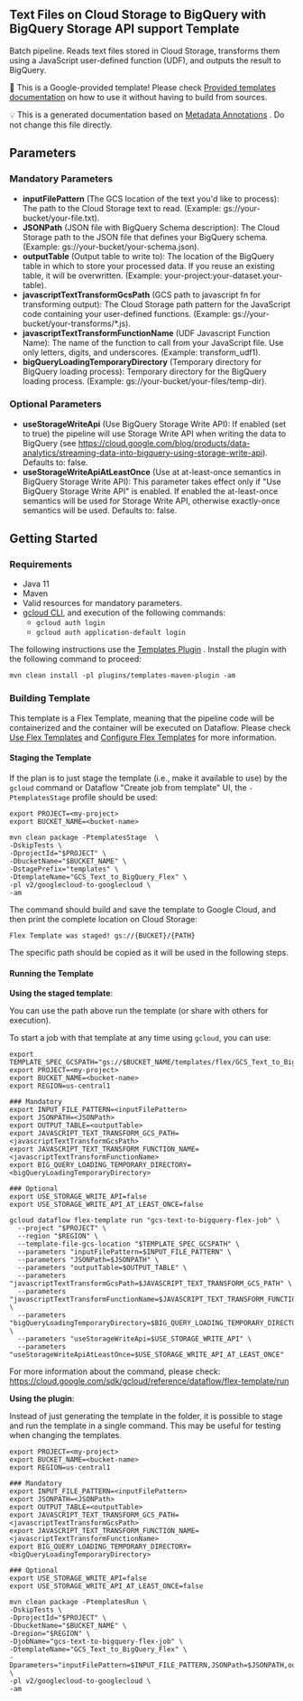 Text Files on Cloud Storage to BigQuery with BigQuery Storage API support Template
---
Batch pipeline. Reads text files stored in Cloud Storage, transforms them using a JavaScript user-defined function (UDF), and outputs the result to BigQuery.

:memo: This is a Google-provided template! Please
check [Provided templates documentation](https://cloud.google.com/dataflow/docs/guides/templates/provided-templates)
on how to use it without having to build from sources.

:bulb: This is a generated documentation based
on [Metadata Annotations](https://github.com/GoogleCloudPlatform/DataflowTemplates#metadata-annotations)
. Do not change this file directly.

## Parameters

### Mandatory Parameters

* **inputFilePattern** (The GCS location of the text you'd like to process): The path to the Cloud Storage text to read. (Example: gs://your-bucket/your-file.txt).
* **JSONPath** (JSON file with BigQuery Schema description): The Cloud Storage path to the JSON file that defines your BigQuery schema. (Example: gs://your-bucket/your-schema.json).
* **outputTable** (Output table to write to): The location of the BigQuery table in which to store your processed data. If you reuse an existing table, it will be overwritten. (Example: your-project:your-dataset.your-table).
* **javascriptTextTransformGcsPath** (GCS path to javascript fn for transforming output): The Cloud Storage path pattern for the JavaScript code containing your user-defined functions. (Example: gs://your-bucket/your-transforms/*.js).
* **javascriptTextTransformFunctionName** (UDF Javascript Function Name): The name of the function to call from your JavaScript file. Use only letters, digits, and underscores. (Example: transform_udf1).
* **bigQueryLoadingTemporaryDirectory** (Temporary directory for BigQuery loading process): Temporary directory for the BigQuery loading process. (Example: gs://your-bucket/your-files/temp-dir).

### Optional Parameters

* **useStorageWriteApi** (Use BigQuery Storage Write API): If enabled (set to true) the pipeline will use Storage Write API when writing the data to BigQuery (see https://cloud.google.com/blog/products/data-analytics/streaming-data-into-bigquery-using-storage-write-api). Defaults to: false.
* **useStorageWriteApiAtLeastOnce** (Use at at-least-once semantics in BigQuery Storage Write API): This parameter takes effect only if "Use BigQuery Storage Write API" is enabled. If enabled the at-least-once semantics will be used for Storage Write API, otherwise exactly-once semantics will be used. Defaults to: false.

## Getting Started

### Requirements

* Java 11
* Maven
* Valid resources for mandatory parameters.
* [gcloud CLI](https://cloud.google.com/sdk/gcloud), and execution of the
  following commands:
    * `gcloud auth login`
    * `gcloud auth application-default login`

The following instructions use the
[Templates Plugin](https://github.com/GoogleCloudPlatform/DataflowTemplates#templates-plugin)
. Install the plugin with the following command to proceed:

```shell
mvn clean install -pl plugins/templates-maven-plugin -am
```

### Building Template

This template is a Flex Template, meaning that the pipeline code will be
containerized and the container will be executed on Dataflow. Please
check [Use Flex Templates](https://cloud.google.com/dataflow/docs/guides/templates/using-flex-templates)
and [Configure Flex Templates](https://cloud.google.com/dataflow/docs/guides/templates/configuring-flex-templates)
for more information.

#### Staging the Template

If the plan is to just stage the template (i.e., make it available to use) by
the `gcloud` command or Dataflow "Create job from template" UI,
the `-PtemplatesStage` profile should be used:

```shell
export PROJECT=<my-project>
export BUCKET_NAME=<bucket-name>

mvn clean package -PtemplatesStage  \
-DskipTests \
-DprojectId="$PROJECT" \
-DbucketName="$BUCKET_NAME" \
-DstagePrefix="templates" \
-DtemplateName="GCS_Text_to_BigQuery_Flex" \
-pl v2/googlecloud-to-googlecloud \
-am
```

The command should build and save the template to Google Cloud, and then print
the complete location on Cloud Storage:

```
Flex Template was staged! gs://{BUCKET}/{PATH}
```

The specific path should be copied as it will be used in the following steps.

#### Running the Template

**Using the staged template**:

You can use the path above run the template (or share with others for execution).

To start a job with that template at any time using `gcloud`, you can use:

```shell
export TEMPLATE_SPEC_GCSPATH="gs://$BUCKET_NAME/templates/flex/GCS_Text_to_BigQuery_Flex"
export PROJECT=<my-project>
export BUCKET_NAME=<bucket-name>
export REGION=us-central1

### Mandatory
export INPUT_FILE_PATTERN=<inputFilePattern>
export JSONPATH=<JSONPath>
export OUTPUT_TABLE=<outputTable>
export JAVASCRIPT_TEXT_TRANSFORM_GCS_PATH=<javascriptTextTransformGcsPath>
export JAVASCRIPT_TEXT_TRANSFORM_FUNCTION_NAME=<javascriptTextTransformFunctionName>
export BIG_QUERY_LOADING_TEMPORARY_DIRECTORY=<bigQueryLoadingTemporaryDirectory>

### Optional
export USE_STORAGE_WRITE_API=false
export USE_STORAGE_WRITE_API_AT_LEAST_ONCE=false

gcloud dataflow flex-template run "gcs-text-to-bigquery-flex-job" \
  --project "$PROJECT" \
  --region "$REGION" \
  --template-file-gcs-location "$TEMPLATE_SPEC_GCSPATH" \
  --parameters "inputFilePattern=$INPUT_FILE_PATTERN" \
  --parameters "JSONPath=$JSONPATH" \
  --parameters "outputTable=$OUTPUT_TABLE" \
  --parameters "javascriptTextTransformGcsPath=$JAVASCRIPT_TEXT_TRANSFORM_GCS_PATH" \
  --parameters "javascriptTextTransformFunctionName=$JAVASCRIPT_TEXT_TRANSFORM_FUNCTION_NAME" \
  --parameters "bigQueryLoadingTemporaryDirectory=$BIG_QUERY_LOADING_TEMPORARY_DIRECTORY" \
  --parameters "useStorageWriteApi=$USE_STORAGE_WRITE_API" \
  --parameters "useStorageWriteApiAtLeastOnce=$USE_STORAGE_WRITE_API_AT_LEAST_ONCE"
```

For more information about the command, please check:
https://cloud.google.com/sdk/gcloud/reference/dataflow/flex-template/run


**Using the plugin**:

Instead of just generating the template in the folder, it is possible to stage
and run the template in a single command. This may be useful for testing when
changing the templates.

```shell
export PROJECT=<my-project>
export BUCKET_NAME=<bucket-name>
export REGION=us-central1

### Mandatory
export INPUT_FILE_PATTERN=<inputFilePattern>
export JSONPATH=<JSONPath>
export OUTPUT_TABLE=<outputTable>
export JAVASCRIPT_TEXT_TRANSFORM_GCS_PATH=<javascriptTextTransformGcsPath>
export JAVASCRIPT_TEXT_TRANSFORM_FUNCTION_NAME=<javascriptTextTransformFunctionName>
export BIG_QUERY_LOADING_TEMPORARY_DIRECTORY=<bigQueryLoadingTemporaryDirectory>

### Optional
export USE_STORAGE_WRITE_API=false
export USE_STORAGE_WRITE_API_AT_LEAST_ONCE=false

mvn clean package -PtemplatesRun \
-DskipTests \
-DprojectId="$PROJECT" \
-DbucketName="$BUCKET_NAME" \
-Dregion="$REGION" \
-DjobName="gcs-text-to-bigquery-flex-job" \
-DtemplateName="GCS_Text_to_BigQuery_Flex" \
-Dparameters="inputFilePattern=$INPUT_FILE_PATTERN,JSONPath=$JSONPATH,outputTable=$OUTPUT_TABLE,javascriptTextTransformGcsPath=$JAVASCRIPT_TEXT_TRANSFORM_GCS_PATH,javascriptTextTransformFunctionName=$JAVASCRIPT_TEXT_TRANSFORM_FUNCTION_NAME,bigQueryLoadingTemporaryDirectory=$BIG_QUERY_LOADING_TEMPORARY_DIRECTORY,useStorageWriteApi=$USE_STORAGE_WRITE_API,useStorageWriteApiAtLeastOnce=$USE_STORAGE_WRITE_API_AT_LEAST_ONCE" \
-pl v2/googlecloud-to-googlecloud \
-am
```
